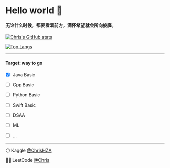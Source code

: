 # Hello world 🥳

#### 无论什么时候，都要看着前方，满怀希望就会所向披靡。

[![Chris's GitHub stats](https://github-readme-stats.vercel.app/api?username=HeZean&count_private=true&show_icons=true)](https://github.com/anuraghazra/github-readme-stats)

[![Top Langs](https://github-readme-stats.vercel.app/api/top-langs/?username=HeZean&layout=compact)](https://github.com/anuraghazra/github-readme-stats)

---

#### Target: way to go

- [x] Java Basic
- [ ] Cpp Basic
- [ ] Python Basic
- [ ] Swift Basic
- [ ] DSAA
- [ ] ML
- [ ] ...


---

😶 Kaggle [@ChrisHZA](https://www.kaggle.com/chrishza)

😶‍🌫️ LeetCode [@Chris](https://leetcode-cn.com/u/chris-eh/)
